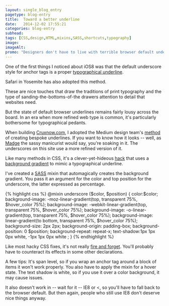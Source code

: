 ```yaml
---
layout: single_blog_entry
pagetype: blog-entry
title:  Toward a better underline
date:   2014-12-02 17:55:21
categories: blog-entry
subhead:
tags: [CSS,design,HTML,mixins,SASS,shortcuts,typography]
image: 
imageAlt: 
promo: "Designers don't have to live with terrible browser default underlines"
---  
```


One of the first things I noticed about iOS8 was that the default underscore style for anchor tags is a proper [typographical underline][1].

Safari in Yosemite has also adopted this method.

These are nice touches that draw the traditions of print typography and the type of sanding-the-bottoms-of-the drawers attention to detail that websites need.

But the state of default browser underlines remains fairly lousy across the board. In an era when more refined web type is common, it's particularly bothersome for typographical pedants.

When building [Cruxnow.com][2], I adopted the Medium design team's [method][3] of creating bespoke underlines. If you want to know how it looks -- well, as [Madge][8] the sassy manicurist would say, you're soaking in it. The underscores on this site use a more refined version of it.

Like many methods in CSS, it's a clever-yet-hideous [hack][6] that uses a [background gradient][4] to mimic a typographical underline.

I've created a [SASS][5] mixin that automagically creates the background gradient. You pass it an argument for the color and top position for the underscore, the latter expressed as percentage.

{% highlight css %}
    @mixin underscore ($color, $position)
  {
  color:$color;
  background-image: -moz-linear-gradient(top, transparent 75%, $hover_color 75%);
  background-image: -webkit-linear-gradient(top, transparent 75%, $hover_color 75%);
  background-image: -o-linear-gradient(top, transparent 75%, $hover_color 75%);
  background-image: linear-gradient(to bottom, transparent 75%, $hover_color 75%);
  background-size: 2px 2px;
  background-origin: padding-box;
  background-position: 0 $position;
  background-repeat: repeat-x;
  text-shadow:1px 1px 0px white, -1px 1px 0px white ;
  }
{% endhighlight %}  

Like most hacky CSS fixes, it's not really [fire and forget][7]. You'll probably have to counteract its effects in some other declarations.

A few tips: It's span level, so if you wrap an anchor tag around a block of items it won't work properly. You also have to apply the mixin for a hover state. The text shadow is white, so if you use it over a color background, it may cause issues.

It also doesn't work in -- wait for it  -- IE8 or <, so you'll have to fall back to the browser default. But then again, people who still use IE8 don't deserve nice things anyway.

[1]: https://eager.io/blog/smarter-link-underlines/
[2]: http://www.cruxnow.com/
[3]: https://medium.com/designing-medium/crafting-link-underlines-on-medium-7c03a9274f9
[4]: http://www.w3schools.com/css/css3_gradients.asp
[5]: http://sass-lang.com/
[6]: http://starwars.rossiters.com/images/anh-002-01_lg.jpg
[7]: http://en.wikipedia.org/wiki/Fire-and-forget
[8]: https://www.youtube.com/watch?v=dzmTtusvjR4
